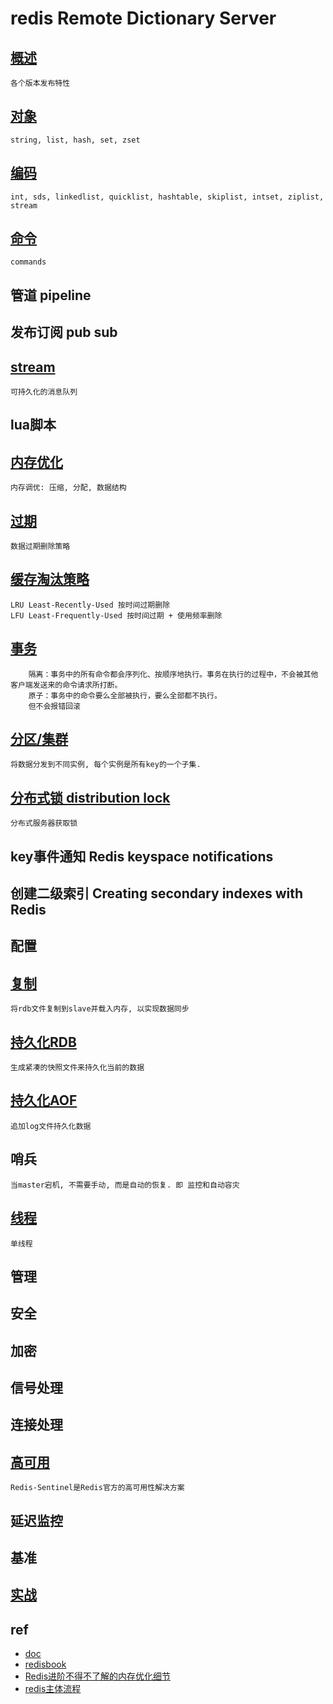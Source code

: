 # redis Remote Dictionary Server

## [概述](redis-overview.md)

    各个版本发布特性

## [对象](redis-obj.md)

    string, list, hash, set, zset

## [编码](redis-encoding.md)

    int, sds, linkedlist, quicklist, hashtable, skiplist, intset, ziplist, stream

## [命令](redis-cmd.md)

    commands

## 管道 pipeline

## 发布订阅 pub sub

## [stream](redis-stream.md)

    可持久化的消息队列

## lua脚本

## [内存优化](redis-mem-optimization.md)

    内存调优: 压缩, 分配, 数据结构

## [过期](redis-expire.md)

    数据过期删除策略

## [缓存淘汰策略](redis-cache-eliminate.md)

    LRU Least-Recently-Used 按时间过期删除
    LFU Least-Frequently-Used 按时间过期 + 使用频率删除

## [事务](redis-transaction.md)

        隔离：事务中的所有命令都会序列化、按顺序地执行。事务在执行的过程中，不会被其他客户端发送来的命令请求所打断。
        原子：事务中的命令要么全部被执行，要么全部都不执行。
        但不会报错回滚

## [分区/集群](redis-partitioning.md)

    将数据分发到不同实例, 每个实例是所有key的一个子集.

## [分布式锁 distribution lock](redis-distlock.md)

    分布式服务器获取锁

## key事件通知 Redis keyspace notifications

## 创建二级索引 Creating secondary indexes with Redis

## 配置

## [复制](redis-replication.md)

    将rdb文件复制到slave并载入内存, 以实现数据同步

## [持久化RDB](redis-rdb.md)

    生成紧凑的快照文件来持久化当前的数据

## [持久化AOF](redis-aof.md)

    追加log文件持久化数据

## 哨兵

    当master宕机, 不需要手动, 而是自动的恢复. 即 监控和自动容灾

## [线程](redis-thread.md)

    单线程

## 管理

## 安全

## 加密

## 信号处理

## 连接处理

## [高可用](redis-sentinel.md)

    Redis-Sentinel是Redis官方的高可用性解决方案

## 延迟监控

## 基准
  
## [实战](redis-practical.md)

## ref

- [doc](http://www.redis.cn/documentation.html)  
- [redisbook](http://redisbook.com)
- [Redis进阶不得不了解的内存优化细节](https://blog.csdn.net/belalds/article/details/81106853)
- [redis主体流程](https://www.jianshu.com/p/427cf97d7951)